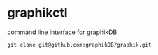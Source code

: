 # graphikctl

command line interface for graphikDB

`git clone git@github.com:graphikDB/graphik.git`
